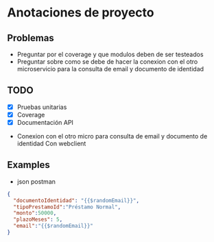 # Anotaciones de proyecto

## Problemas

- Preguntar por el coverage y que modulos deben de ser testeados
- Preguntar sobre como se debe de hacer la conexion con el otro microservicio para la consulta de email y documento de identidad

## TODO
- [X] Pruebas unitarias
- [X] Coverage
- [X] Documentación API
- Conexion con el otro micro para consulta de email y documento de identidad Con webclient

## Examples
- json postman
```json
{
  "documentoIdentidad": "{{$randomEmail}}",
  "tipoPrestamoId":"Préstamo Normal",
  "monto":50000,
  "plazoMeses": 5,
  "email":"{{$randomEmail}}"
}
```